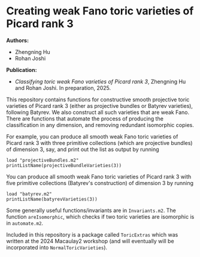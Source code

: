 # Creating weak Fano toric varieties of Picard rank 3

**Authors:**
- Zhengning Hu
- Rohan Joshi

**Publication:**
* *Classifying toric weak Fano varieties of Picard rank 3*, Zhengning Hu and Rohan Joshi. In preparation, 2025.

This repository contains functions for constructive smooth projective toric varieties of Picard rank 3 (either as projective bundles or Batyrev varieties), following Batyrev. We also construct all such varieties that are weak Fano. There are functions that automate the process of producing the classification in any dimension, and removing redundant isomorphic copies.

For example, you can produce all smooth weak Fano toric varieties of Picard rank 3 with three primitive collections (which are projective bundles) of dimension 3, say, and print out the list as output by running

```
load "projectiveBundles.m2"
printListName(projectiveBundleVarieties(3))
```

You can produce all smooth weak Fano toric varieties of Picard rank 3 with five primitive collections (Batyrev's construction) of dimension 3 by running

```
load "batyrev.m2"
printListName(batyrevVarieties(3))
```

Some generally useful functions/invariants are in `Invariants.m2`. The function `areIsomorphic`, which checks if two toric varieties are isomorphic is in `automate.m2`. 

Included in this repository is a package called `ToricExtras` which was written at the 2024 Macaulay2 workshop (and will eventually will be incorporated into `NormalToricVarieties`).
